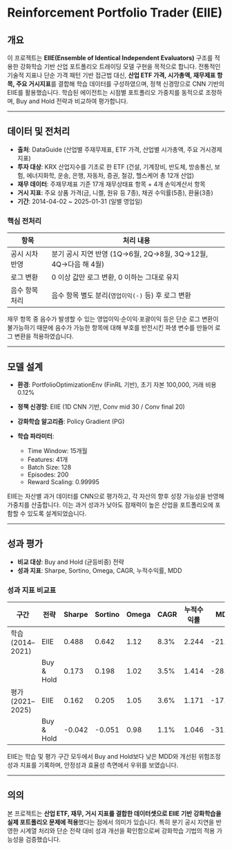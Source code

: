 # Reinforcement Portfolio Trader (EIIE)

## 개요

이 프로젝트는 **EIIE(Ensemble of Identical Independent Evaluators)** 구조를 적용한 강화학습 기반 산업 포트폴리오 트레이딩 모델 구현을 목적으로 합니다. 전통적인 기술적 지표나 단순 가격 패턴 기반 접근법 대신, **산업 ETF 가격, 시가총액, 재무제표 항목, 주요 거시지표**를 결합해 학습 데이터를 구성하였으며, 정책 신경망으로 CNN 기반의 EIIE를 활용했습니다. 학습된 에이전트는 시점별 포트폴리오 가중치를 동적으로 조정하며, Buy and Hold 전략과 비교하여 평가합니다.

---

## 데이터 및 전처리

* **출처**: DataGuide (산업별 주재무제표, ETF 가격, 산업별 시가총액, 주요 거시경제 지표)
* **투자 대상**: KRX 산업지수를 기초로 한 ETF (건설, 기계장비, 반도체, 방송통신, 보험, 에너지화학, 운송, 은행, 자동차, 증권, 철강, 헬스케어 총 12개 산업)
* **재무 데이터**: 주재무제표 기준 17개 재무상태표 항목 + 4개 손익계산서 항목
* **거시 지표**: 주요 상품 가격(금, 니켈, 원유 등 7종), 채권 수익률(5종), 환율(3종)
* **기간**: 2014-04-02 ~ 2025-01-31 (일별 영업일)

### 핵심 전처리

| 항목       | 처리 내용                                          |
| -------- | ---------------------------------------------- |
| 공시 시차 반영 | 분기 공시 지연 반영 (1Q→6월, 2Q→8월, 3Q→12월, 4Q→다음 해 4월) |
| 로그 변환    | 0 이상 값만 로그 변환, 0 이하는 그대로 유지                    |
| 음수 항목 처리 | 음수 항목 별도 분리(`영업이익(-)` 등) 후 로그 변환               |

재무 항목 중 음수가 발생할 수 있는 영업이익·순이익·포괄이익 등은 단순 로그 변환이 불가능하기 때문에 음수가 가능한 항목에 대해 부호를 반전시킨 파생 변수를 만들어 로그 변환을 적용하였습니다.

---

## 모델 설계

* **환경**: PortfolioOptimizationEnv (FinRL 기반), 초기 자본 100,000, 거래 비용 0.12%
* **정책 신경망**: EIIE (1D CNN 기반, Conv mid 30 / Conv final 20)
* **강화학습 알고리즘**: Policy Gradient (PG)
* **학습 파라미터**:

  * Time Window: 15개월
  * Features: 41개
  * Batch Size: 128
  * Episodes: 200
  * Reward Scaling: 0.99995

EIIE는 자산별 과거 데이터를 CNN으로 평가하고, 각 자산의 향후 성장 가능성을 반영해 가중치를 산출합니다. 이는 과거 성과가 낮아도 잠재력이 높은 산업을 포트폴리오에 포함할 수 있도록 설계되었습니다.

---

## 성과 평가

* **비교 대상**: Buy and Hold (균등비중) 전략
* **성과 지표**: Sharpe, Sortino, Omega, CAGR, 누적수익률, MDD

### 성과 지표 비교표

| 구간             | 전략         | Sharpe | Sortino | Omega | CAGR | 누적수익률 | MDD    |
| -------------- | ---------- | ------ | ------- | ----- | ---- | ----- | ------ |
| 학습 (2014–2021) | EIIE       | 0.488  | 0.642   | 1.12  | 8.3% | 2.244 | -21.3% |
|                | Buy & Hold | 0.173  | 0.198   | 1.02  | 3.5% | 1.414 | -28.4% |
| 평가 (2021–2025) | EIIE       | 0.162  | 0.205   | 1.05  | 3.6% | 1.171 | -17.5% |
|                | Buy & Hold | -0.042 | -0.051  | 0.98  | 1.1% | 1.046 | -31.2% |

EIIE는 학습 및 평가 구간 모두에서 Buy and Hold보다 낮은 MDD와 개선된 위험조정 성과 지표를 기록하며, 안정성과 효율성 측면에서 우위를 보였습니다.

---

## 의의

본 프로젝트는 **산업 ETF, 재무, 거시 지표를 결합한 데이터셋으로 EIIE 기반 강화학습을 실제 포트폴리오 문제에 적용**했다는 점에서 의미가 있습니다. 특히 분기 공시 지연을 반영한 시계열 처리와 단순 전략 대비 성과 개선을 확인함으로써 강화학습 기법의 적용 가능성을 검증했습니다.
